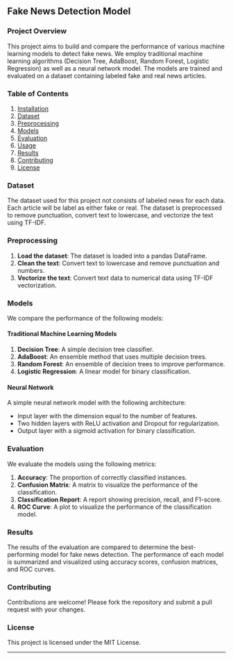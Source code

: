 ## Fake News Detection Model

### Project Overview
This project aims to build and compare the performance of various machine learning models to detect fake news. We employ traditional machine learning algorithms (Decision Tree, AdaBoost, Random Forest, Logistic Regression) as well as a neural network model. The models are trained and evaluated on a dataset containing labeled fake and real news articles.

### Table of Contents
1. [Installation](#installation)
2. [Dataset](#dataset)
3. [Preprocessing](#preprocessing)
4. [Models](#models)
5. [Evaluation](#evaluation)
6. [Usage](#usage)
7. [Results](#results)
8. [Contributing](#contributing)
9. [License](#license)


### Dataset
The dataset used for this project not consists of labeled news for each data. Each article will be label as either fake or real. The dataset is preprocessed to remove punctuation, convert text to lowercase, and vectorize the text using TF-IDF.

### Preprocessing
1. **Load the dataset**: The dataset is loaded into a pandas DataFrame.
2. **Clean the text**: Convert text to lowercase and remove punctuation and numbers.
3. **Vectorize the text**: Convert text data to numerical data using TF-IDF vectorization.

### Models
We compare the performance of the following models:

#### Traditional Machine Learning Models
1. **Decision Tree**: A simple decision tree classifier.
2. **AdaBoost**: An ensemble method that uses multiple decision trees.
3. **Random Forest**: An ensemble of decision trees to improve performance.
4. **Logistic Regression**: A linear model for binary classification.

#### Neural Network
A simple neural network model with the following architecture:
- Input layer with the dimension equal to the number of features.
- Two hidden layers with ReLU activation and Dropout for regularization.
- Output layer with a sigmoid activation for binary classification.

### Evaluation
We evaluate the models using the following metrics:
1. **Accuracy**: The proportion of correctly classified instances.
2. **Confusion Matrix**: A matrix to visualize the performance of the classification.
3. **Classification Report**: A report showing precision, recall, and F1-score.
4. **ROC Curve**: A plot to visualize the performance of the classification model.


### Results
The results of the evaluation are compared to determine the best-performing model for fake news detection. The performance of each model is summarized and visualized using accuracy scores, confusion matrices, and ROC curves.

### Contributing
Contributions are welcome! Please fork the repository and submit a pull request with your changes.

### License
This project is licensed under the MIT License.

---
